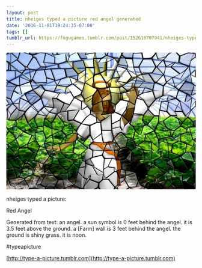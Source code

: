 ```yaml
---
layout: post
title: nheiges typed a picture red angel generated
date: '2016-11-01T19:24:35-07:00'
tags: []
tumblr_url: https://fugugames.tumblr.com/post/152616707941/nheiges-typed-a-picture-red-angel-generated
---
```

 ![](/tumblr_files/tumblr_ofzl10Bgr41tgne1po1_640.jpg)  

nheiges typed a picture:

Red Angel

Generated from text: an angel. a sun symbol is 0 feet behind the angel. it is 3.5 feet above the ground. a [Farm] wall is 3 feet behind the angel. the ground is shiny grass. it is noon.

#typeapicture

[http://type-a-picture.tumblr.com](http://type-a-picture.tumblr.com)

